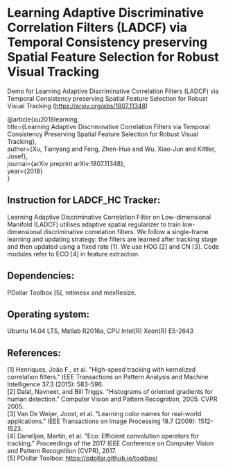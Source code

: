 Learning Adaptive Discriminative Correlation Filters (LADCF) via Temporal Consistency preserving Spatial Feature Selection for Robust Visual Tracking
===

Demo for Learning Adaptive Discriminative Correlation Filters (LADCF) via Temporal Consistency preserving Spatial Feature Selection for Robust Visual Tracking (https://arxiv.org/abs/1807.11348)

@article{xu2018learning,<br>
  title={Learning Adaptive Discriminative Correlation Filters via Temporal Consistency Preserving Spatial Feature Selection for Robust Visual Tracking},<br>
  author={Xu, Tianyang and Feng, Zhen-Hua and Wu, Xiao-Jun and Kittler, Josef},<br>
  journal={arXiv preprint arXiv:1807.11348},<br>
  year={2018}<br>
}

Instruction for LADCF_HC Tracker:
--
Learning Adaptive Discriminative Correlation Filter on Low-dimensional Manifold (LADCF) utilises adaptive spatial regularizer to train low-dimensional discriminative correlation filters. We follow a single-frame learning and updating strategy: the filters are learned after tracking stage and then updated using a fixed rate [1]. We use HOG [2] and CN [3]. Code modules refer to ECO [4] in feature extraction.

Dependencies:
--
PDollar Toolbox [5], mtimesx and mexResize. 

Operating system:
--
Ubuntu 14.04 LTS, Matlab R2016a, CPU Intel(R) Xeon(R) E5-2643 

References:
--
[1] Henriques, João F., et al. "High-speed tracking with kernelized correlation filters." IEEE Transactions on Pattern Analysis and Machine Intelligence 37.3 (2015): 583-596.<br>
[2] Dalal, Navneet, and Bill Triggs. "Histograms of oriented gradients for human detection." Computer Vision and Pattern Recognition, 2005. CVPR 2005. <br>
[3] Van De Weijer, Joost, et al. "Learning color names for real-world applications." IEEE Transactions on Image Processing 18.7 (2009): 1512-1523.<br>
[4] Danelljan, Martin, et al. "Eco: Efficient convolution operators for tracking." Proceedings of the 2017 IEEE Conference on Computer Vision and Pattern Recognition (CVPR), 2017.<br>
[5] PDollar Toolbox: https://pdollar.github.io/toolbox/  


